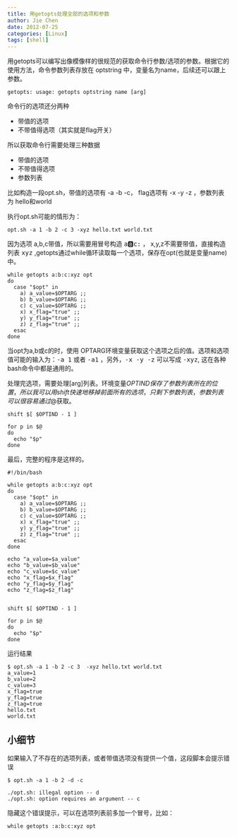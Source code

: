 ```yaml
---
title: 用getopts处理全部的选项和参数
author: Jie Chen
date: 2012-07-25
categories: [Linux]
tags: [shell]
---
```



用getopts可以编写出像模像样的很规范的获取命令行参数/选项的参数。根据它的使用方法，命令参数列表存放在 optstring 中，变量名为name，后续还可以跟上参数。 

~~~
getopts: usage: getopts optstring name [arg]
~~~

命令行的选项还分两种

* 带值的选项
* 不带值得选项（其实就是flag开关）

所以获取命令行需要处理三种数据

* 带值的选项
* 不带值得选项
* 参数列表

比如构造一段opt.sh，带值的选项有 -a -b -c， flag选项有 -x -y -z ，参数列表为 hello和world

执行opt.sh可能的情形为：
~~~
opt.sh -a 1 -b 2 -c 3 -xyz hello.txt world.txt
~~~
因为选项 a,b,c带值，所以需要用冒号构造 <kbd>a:b:c:</kbd>  ， x,y,z不需要带值，直接构造列表 <kbd>xyz</kbd> ,getopts通过while循环读取每一个选项，保存在opt(也就是变量name)中。

~~~
while getopts a:b:c:xyz opt
do
  case "$opt" in 
    a) a_value=$OPTARG ;;
	b) b_value=$OPTARG ;;
	c) c_value=$OPTARG ;;
	x) x_flag="true" ;;
	y) y_flag="true" ;;
	z) z_flag="true" ;;
  esac
done
~~~

当opt为a,b或c的时，使用 OPTARG环境变量获取这个选项之后的值。选项和选项值可能的输入为：<kbd>-a 1</kbd> 或者 <kbd>-a1</kbd> ，另外，<kbd>-x -y -z</kbd> 可以写成 <kbd>-xyz</kbd>, 这在各种bash命令中都是通用的。

处理完选项，需要处理[arg]列表。环境变量$OPTIND保存了参数列表所在的位置，所以我可以用shift快速地移掉前面所有的选项，只剩下参数列表，参数列表可以很容易通过$@获取。

~~~	
shift $[ $OPTIND - 1 ]	

for p in $@
do
  echo "$p"
done
~~~

最后，完整的程序是这样的。

~~~
#!/bin/bash

while getopts a:b:c:xyz opt
do
  case "$opt" in 
    a) a_value=$OPTARG ;;
	b) b_value=$OPTARG ;;
	c) c_value=$OPTARG ;;
	x) x_flag="true" ;;
	y) y_flag="true" ;;
	z) z_flag="true" ;;
  esac
done

echo "a_value=$a_value"
echo "b_value=$b_value"
echo "c_value=$c_value"
echo "x_flag=$x_flag"
echo "y_flag=$y_flag"
echo "z_flag=$z_flag"


shift $[ $OPTIND - 1 ]

for p in $@
do
  echo "$p"
done
~~~

运行结果
~~~
$ opt.sh -a 1 -b 2 -c 3  -xyz hello.txt world.txt
a_value=1
b_value=2
c_value=3
x_flag=true
y_flag=true
z_flag=true
hello.txt
world.txt
~~~

## 小细节

如果输入了不存在的选项列表，或者带值选项没有提供一个值，这段脚本会提示错误
~~~
$ opt.sh -a 1 -b 2 -d -c

./opt.sh: illegal option -- d
./opt.sh: option requires an argument -- c
~~~

隐藏这个错误提示，可以在选项列表前多加一个冒号，比如：
~~~
while getopts :a:b:c:xyz opt
~~~

